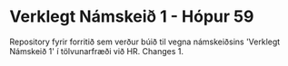 # Verklegt Námskeið 1 - Hópur 59
Repository fyrir forritið sem verður búið til vegna námskeiðsins 'Verklegt Námskeið 1' í tölvunarfræði við HR.
Changes 1.
